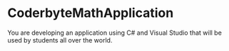 # CoderbyteMathApplication
You are developing an application using C# and Visual Studio that will be used by students all over the world.
